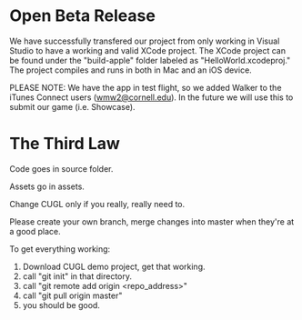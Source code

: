 # Open Beta Release

We have successfully transfered our project from only working in Visual Studio to have a working and valid XCode project. The XCode project can be found under the "build-apple" folder labeled as "HelloWorld.xcodeproj." The project compiles and runs in both in Mac and an iOS device.

PLEASE NOTE: We have the app in test flight, so we added Walker to the iTunes Connect users (wmw2@cornell.edu). In the future we will use this to submit our game (i.e. Showcase).

# The Third Law

Code goes in source folder.

Assets go in assets.

Change CUGL only if you really, really need to.

Please create your own branch, merge changes into master when they're at a good place.

To get everything working:
1. Download CUGL demo project, get that working.
2. call "git init" in that directory.
3. call "git remote add origin <repo_address>"
4. call "git pull origin master"
5. you should be good.
